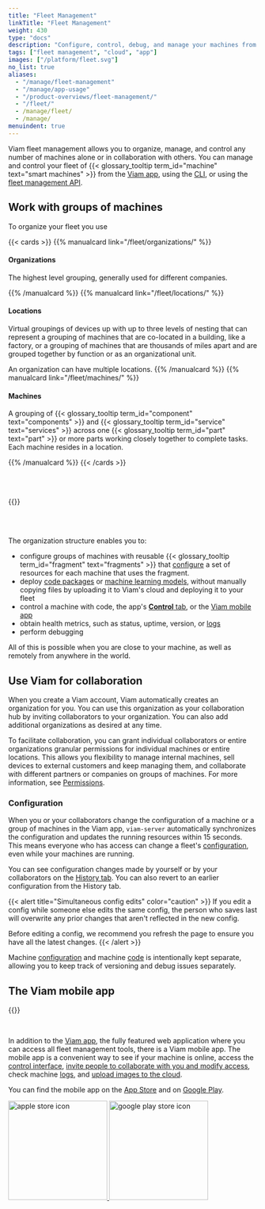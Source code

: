 ```yaml
---
title: "Fleet Management"
linkTitle: "Fleet Management"
weight: 430
type: "docs"
description: "Configure, control, debug, and manage your machines from the cloud at app.viam.com on your own or with a team."
tags: ["fleet management", "cloud", "app"]
images: ["/platform/fleet.svg"]
no_list: true
aliases:
  - "/manage/fleet-management"
  - "/manage/app-usage"
  - "/product-overviews/fleet-management/"
  - "/fleet/"
  - /manage/fleet/
  - /manage/
menuindent: true
---
```


Viam fleet management allows you to organize, manage, and control any number of machines alone or in collaboration with others.
You can manage and control your fleet of {{< glossary_tooltip term_id="machine" text="smart machines" >}} from the [Viam app](https://app.viam.com), using the [CLI](/fleet/cli/), or using the [fleet management API](/build/program/apis/fleet/).

## Work with groups of machines

To organize your fleet you use

<!-- markdownlint-disable MD001 -->

{{< cards >}}
{{% manualcard link="/fleet/organizations/" %}}

#### Organizations

The highest level grouping, generally used for different companies.

{{% /manualcard %}}
{{% manualcard link="/fleet/locations/" %}}

#### Locations

Virtual groupings of devices up with up to three levels of nesting that can represent a grouping of machines that are co-located in a building, like a factory, or a grouping of machines that are thousands of miles apart and are grouped together by function or as an organizational unit.

An organization can have multiple locations.
{{% /manualcard %}}
{{% manualcard link="/fleet/machines/" %}}

#### Machines

A grouping of {{< glossary_tooltip term_id="component" text="components" >}} and {{< glossary_tooltip term_id="service" text="services" >}} across one {{< glossary_tooltip term_id="part" text="part" >}} or more parts working closely together to complete tasks.
Each machine resides in a location.

{{% /manualcard %}}
{{< /cards >}}

<br><br>

{{<imgproc src="/fleet/fleet.svg" resize="1400x" style="max-width: 1400px" declaredimensions=true alt="A diagram showing how organizations, locations, and machines are grouped by Viam's fleet management">}}

<br><br>

The organization structure enables you to:

- configure groups of machines with reusable {{< glossary_tooltip term_id="fragment" text="fragments" >}} that [configure](/build/configure/) a set of resources for each machine that uses the fragment.
- deploy [code packages](/registry/) or [machine learning models](/ml/), without manually copying files by uploading it to Viam's cloud and deploying it to your fleet
- control a machine with code, the app's [**Control** tab](machines/#control), or the [Viam mobile app](#the-viam-mobile-app)
- obtain health metrics, such as status, uptime, version, or [logs](machines/#logs)
- perform debugging

All of this is possible when you are close to your machine, as well as remotely from anywhere in the world.

## Use Viam for collaboration

When you create a Viam account, Viam automatically creates an organization for you.
You can use this organization as your collaboration hub by inviting collaborators to your organization.
You can also add additional organizations as desired at any time.

To facilitate collaboration, you can grant individual collaborators or entire organizations granular permissions for individual machines or entire locations.
This allows you flexibility to manage internal machines, sell devices to external customers and keep managing them, and collaborate with different partners or companies on groups of machines.
For more information, see [Permissions](/fleet/rbac/#permissions).

### Configuration

When you or your collaborators change the configuration of a machine or a group of machines in the Viam app, `viam-server` automatically synchronizes the configuration and updates the running resources within 15 seconds.
This means everyone who has access can change a fleet's [configuration](machines/#configuration), even while your machines are running.

You can see configuration changes made by yourself or by your collaborators on the [History tab](machines/#history).
You can also revert to an earlier configuration from the History tab.

{{< alert title="Simultaneous config edits" color="caution" >}}
If you edit a config while someone else edits the same config, the person who saves last will overwrite any prior changes that aren't reflected in the new config.

Before editing a config, we recommend you refresh the page to ensure you have all the latest changes.
{{< /alert >}}

Machine [configuration](machines/#configuration) and machine [code](/build/program/) is intentionally kept separate, allowing you to keep track of versioning and debug issues separately.

## The Viam mobile app

{{<gif webm_src="/manage/mobile-app-octagon.webm" mp4_src="/manage/mobile-app-octagon.mp4" alt="GIF of red button being pressed and cannon of confetti bot spraying confetti" class="alignright" max-width="200px">}}

<br>

In addition to the [Viam app](https://app.viam.com), the fully featured web application where you can access all fleet management tools, there is a Viam mobile app.
The mobile app is a convenient way to see if your machine is online, access the [control interface](/fleet/machines/#control), [invite people to collaborate with you and modify access](/fleet/rbac/#use-the-mobile-app), check machine [logs](/fleet/machines/#logs), and [upload images to the cloud](/data/upload/#upload-images-with-the-viam-mobile-app).

You can find the mobile app on the [App Store](https://apps.apple.com/vn/app/viam-robotics/id6451424162) and on [Google Play](https://play.google.com/store/apps/details?id=com.viam.viammobile&hl=en&gl=US).

<a href="https://apps.apple.com/vn/app/viam-robotics/id6451424162" target="_blank">
  <img src="https://github.com/viamrobotics/docs/assets/90707162/a470b65d-1b97-412f-9f97-daf902f2f053" width="200px" alt="apple store icon" class="center-if-small" >
</a>

<a href="https://play.google.com/store/apps/details?id=com.viam.viammobile&hl=en&gl=US" target="_blank">
  <img src="https://github.com/viamrobotics/docs/assets/90707162/6ebd6960-08c5-41d4-81f9-42293fbfdfd4" width="200px" alt="google play store icon" class="center-if-small" >
</a>
